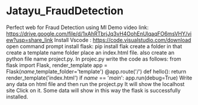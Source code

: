 # Jatayu_FraudDetection
Perfect web for Fraud Detection using Ml
Demo video link: https://drive.google.com/file/d/1xAhRTbrjJq3vH4OohEnUlqaqFO6msVHY/view?usp=share_link
Install Vscode :
  https://code.visualstudio.com/download
open command prompt install flask:
  pip install flak
create a folder in that create a template name folder place an index.html file.
also create an python file name project.py.
In projec.py write the code as follows:
  from flask import Flask, render_template
  app = Flask(_name_,template_folder='template')
  @app.route('/')
  def hello():
    return render_template('index.html')
  if _name_ == '_main_':
    app.run(debug=True)
Write any data on html file and then run the project.py
It will show the localhost site Click on it.
Some data will show in this way the flask is successfully installed.

